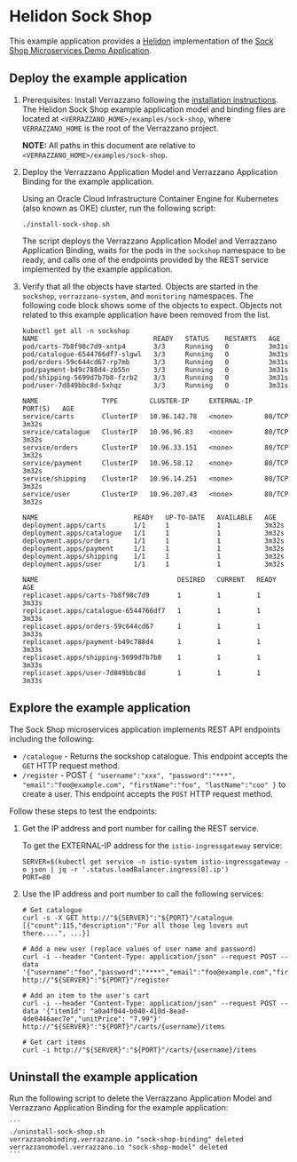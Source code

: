 
# Helidon Sock Shop

This example application provides a [Helidon](https://helidon.io) implementation of the [Sock Shop Microservices Demo Application](https://microservices-demo.github.io/).


## Deploy the example application

1. Prerequisites: Install Verrazzano following the [installation instructions](../../install/README.md).
   The Helidon Sock Shop example application model and binding files are located at `<VERRAZZANO_HOME>/examples/sock-shop`, where `VERRAZZANO_HOME` is the root of the
   Verrazzano project.

   **NOTE:** All paths in this document are relative to `<VERRAZZANO_HOME>/examples/sock-shop`.

1. Deploy the Verrazzano Application Model and Verrazzano Application Binding for the example application.

    Using an Oracle Cloud Infrastructure Container Engine for Kubernetes (also known as OKE) cluster, run the following script:

    ```
    ./install-sock-shop.sh
    ```


   The script deploys the Verrazzano Application Model and Verrazzano Application Binding, waits for the pods in the `sockshop` namespace to be
   ready, and calls one of the endpoints provided by the REST service implemented by the example application.

1. Verify that all the objects have started. Objects are started in the `sockshop`, `verrazzano-system`, and `monitoring`
  namespaces. The following code block shows some of the objects to expect. Objects not related to this example application have been removed from the list.

    ```
    kubectl get all -n sockshop
    NAME                             READY   STATUS    RESTARTS   AGE
    pod/carts-7b8f98c7d9-xntp4       3/3     Running   0          3m31s
    pod/catalogue-6544766df7-slgwl   3/3     Running   0          3m31s
    pod/orders-59c644cd67-rp7mb      3/3     Running   0          3m31s
    pod/payment-b49c788d4-zb55n      3/3     Running   0          3m31s
    pod/shipping-5699d7b7b8-fzrb2    3/3     Running   0          3m31s
    pod/user-7d849bbc8d-5xhqz        3/3     Running   0          3m31s

    NAME                TYPE        CLUSTER-IP     EXTERNAL-IP   PORT(S)   AGE
    service/carts       ClusterIP   10.96.142.78   <none>        80/TCP    3m32s
    service/catalogue   ClusterIP   10.96.96.83    <none>        80/TCP    3m32s
    service/orders      ClusterIP   10.96.33.151   <none>        80/TCP    3m32s
    service/payment     ClusterIP   10.96.58.12    <none>        80/TCP    3m32s
    service/shipping    ClusterIP   10.96.14.251   <none>        80/TCP    3m32s
    service/user        ClusterIP   10.96.207.43   <none>        80/TCP    3m32s

    NAME                        READY   UP-TO-DATE   AVAILABLE   AGE
    deployment.apps/carts       1/1     1            1           3m32s
    deployment.apps/catalogue   1/1     1            1           3m32s
    deployment.apps/orders      1/1     1            1           3m32s
    deployment.apps/payment     1/1     1            1           3m32s
    deployment.apps/shipping    1/1     1            1           3m32s
    deployment.apps/user        1/1     1            1           3m32s

    NAME                                   DESIRED   CURRENT   READY   AGE
    replicaset.apps/carts-7b8f98c7d9       1         1         1       3m33s
    replicaset.apps/catalogue-6544766df7   1         1         1       3m33s
    replicaset.apps/orders-59c644cd67      1         1         1       3m33s
    replicaset.apps/payment-b49c788d4      1         1         1       3m33s
    replicaset.apps/shipping-5699d7b7b8    1         1         1       3m33s
    replicaset.apps/user-7d849bbc8d        1         1         1       3m33s
    ```
## Explore the example application

The Sock Shop microservices application implements REST API endpoints including the following:

- `/catalogue` - Returns the sockshop catalogue.
This endpoint accepts the `GET` HTTP request method.
- `/register` - POST `{
  "username":"xxx",
  "password":"***",
  "email":"foo@example.com",
  "firstName":"foo",
  "lastName":"coo"
}` to create a user. This
endpoint accepts the `POST` HTTP request method.

Follow these steps to test the endpoints:

1. Get the IP address and port number for calling the REST service.

    To get the EXTERNAL-IP address for the `istio-ingressgateway` service:

    ```
    SERVER=$(kubectl get service -n istio-system istio-ingressgateway -o json | jq -r '.status.loadBalancer.ingress[0].ip')
    PORT=80
    ```

1. Use the IP address and port number to call the following services:

    ```
    # Get catalogue
    curl -s -X GET http://"${SERVER}":"${PORT}"/catalogue
    [{"count":115,"description":"For all those leg lovers out there....", ...}]

    # Add a new user (replace values of user name and password)
    curl -i --header "Content-Type: application/json" --request POST --data '{"username":"foo","password":"****","email":"foo@example.com","firstName":"foo","lastName":"foo"}' http://"${SERVER}":"${PORT}"/register

    # Add an item to the user's cart
    curl -i --header "Content-Type: application/json" --request POST --data '{"itemId": "a0a4f044-b040-410d-8ead-4de0446aec7e","unitPrice": "7.99"}' http://"${SERVER}":"${PORT}"/carts/{username}/items

    # Get cart items
    curl -i http://"${SERVER}":"${PORT}"/carts/{username}/items

    ```

## Uninstall the example application

Run the following script to delete the Verrazzano Application Model and Verrazzano Application Binding for the example application:

    ```
    ./uninstall-sock-shop.sh
    verrazzanobinding.verrazzano.io "sock-shop-binding" deleted
    verrazzanomodel.verrazzano.io "sock-shop-model" deleted
    ```
